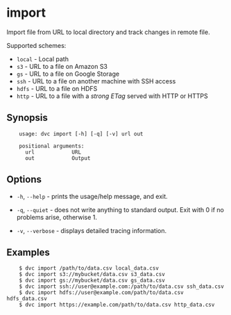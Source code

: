 # import

Import file from URL to local directory and track changes in remote file.

Supported schemes:

* `local` - Local path
* `s3` - URL to a file on Amazon S3
* `gs` - URL to a file on Google Storage
* `ssh` - URL to a file on another machine with SSH access
* `hdfs` - URL to a file on HDFS
* `http` - URL to a file with a _strong ETag_ served with HTTP or HTTPS

## Synopsis

```usage
    usage: dvc import [-h] [-q] [-v] url out

    positional arguments:
      url            URL
      out            Output
```

## Options

* `-h`, `--help` - prints the usage/help message, and exit.

* `-q`, `--quiet` - does not write anything to standard output. Exit with 0 if
  no problems arise, otherwise 1.

* `-v`, `--verbose` - displays detailed tracing information.

## Examples

```dvc
    $ dvc import /path/to/data.csv local_data.csv
    $ dvc import s3://mybucket/data.csv s3_data.csv
    $ dvc import gs://mybucket/data.csv gs_data.csv
    $ dvc import ssh://user@example.com:/path/to/data.csv ssh_data.csv
    $ dvc import hdfs://user@example.com/path/to/data.csv hdfs_data.csv
    $ dvc import https://example.com/path/to/data.csv http_data.csv
```
